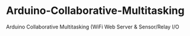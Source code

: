 # Arduino-Collaborative-Multitasking
Arduino Collaborative Multitasking (WiFi Web Server &amp; Sensor/Relay I/O 
